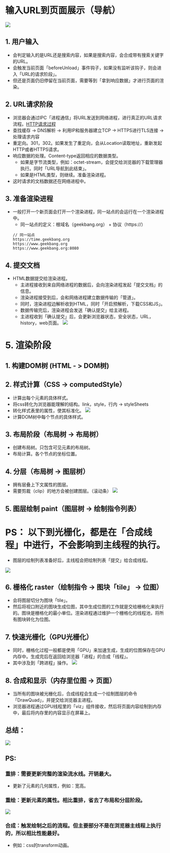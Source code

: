 # 输入URL到页面展示（导航）

![](https://static001.geekbang.org/resource/image/92/5d/92d73c75308e50d5c06ad44612bcb45d.png)
## 1. 用户输入
- 会判定输入的是URL还是搜索内容，如果是搜索内容，会合成带有搜索关键字的URL。
- 会触发当前页面「beforeUnload」事件钩子，如果没有监听该钩子，则会进入「URL的请求阶段」。
- 但还是页面仍旧停留在当前页面，需要等到「拿到响应数据」才进行页面的渲染。

## 2. URL请求阶段
- 浏览器会通过IPC「进程通信」将URL发送到网络进程，进行真正的URL请求流程。[HTTP请求过程](/浏览器.md)
- 查找缓存 -> DNS解析 -> 利用IP和服务器建立TCP -> HTTPS进行TLS连接 -> 处理请求内容
- 重定向。301，302。如果发生了重定向，会从Location读取地址，重新发起HTTP或者HTTPS请求。
- 响应数据的处理。Content-type返回相应的数据类型。
  - 如果是字节流类型，例如：octet-stream，会提交给浏览器的下载管理器执行。同时「URL导航到此结束」。
  - 如果是HTML类型，则继续。准备渲染进程。
- 这时请求的文档数据还在网络进程中。

## 3. 准备渲染进程
- 一般打开一个新页面会打开一个渲染进程，同一站点的会运行在一个渲染进程中。
  - 同一站点的定义：根域名（geekbang.org） + 协议（https://）
  ```
  // 同一站点
  https://time.geekbang.org
  https://www.geekbang.org
  https://www.geekbang.org:8080
  ```

## 4. 提交文档
- HTML数据提交给渲染进程。
  - 主进程接收到来自网络进程的数据后，会向渲染进程发起「提交文档」的信息。
  - 渲染进程接受到后，会和网络进程建立数据传输的「管道」。
  - 同时，渲染进程边解析收到HTML，同时「开启预解析，下载CSS和JS」。
  - 数据传输完后，渲染进程会发送「确认提交」给主进程。
  - 主进程收到「确认提交」后，会更新浏览器状态，安全状态，URL，history，web页面。
![](https://static001.geekbang.org/resource/image/d3/b8/d3c5a6188b09b5b57af439005ae7dfb8.png)

# 5. 渲染阶段

## 1. 构建DOM树 (HTML - > DOM树)

## 2. 样式计算（CSS -> computedStyle）

- 计算出每个元素的具体样式。
- 将css转化为浏览器能理解的结构。link，style，行内 -> styleSheets
- 转化样式表里的属性，使其标准化。
![](https://static001.geekbang.org/resource/image/12/60/1252c6d3c1a51714606daa6bdad3a560.png)
- 计算DOM树中每个节点的具体样式。

## 3. 布局阶段（布局树 -> 布局树）
- 创建布局树。只包含可见元素的布局树。
- 布局计算。各个节点的坐标位置。

## 4. 分层（布局树 -> 图层树）
- 拥有层叠上下文属性的图层。
- 需要剪裁（clip）的地方会被创建图层。（滚动条）
![](https://static001.geekbang.org/resource/image/7b/97/7b6ceaab23c6c6d8e5930864ff9d7097.png)

## 5. 图层绘制 paint（图层树 -> 绘制指令列表）

# PS： 以下到光栅化，都是在「合成线程」中进行，不会影响到主线程的执行。
- 图层的绘制列表准备好后，主线程会把绘制列表「提交」给合成线程。

![](https://static001.geekbang.org/resource/image/46/41/46d33b6e5fca889ecbfab4516c80a441.png)
## 6. 栅格化 raster（绘制指令 -> 图块「tile」 -> 位图）

- 会将图层切分为图块「tile」。
- 然后将视口附近的图块生成位图，其中生成位图的工作就是交给栅格化来执行的。图块是栅格化的最小单位。渲染进程通过维护一个栅格化的线程池，将所有图块转化为位图。

## 7. 快速光栅化（GPU光栅化）

- 同时，栅格化过程一般都是使用「GPU」来加速生成，生成的位图保存在GPU内存中。生成完后在返回给浏览器「进程」的合成「线程」。
- 其中涉及到「跨进程」操作。
![](https://static001.geekbang.org/resource/image/a8/87/a8d954cd8e4722ee03d14afaa14c3987.png)

## 8. 合成和显示（内存里位图 -> 页面）

- 当所有的图块被光栅化后，合成线程会生成一个绘制图层的命令「DrawQuad」，并提交给浏览器主进程。
- 浏览器进程通过GPU线程里的「viz」组件接收，然后将页面内容绘制到内存中，最后将内存里的内容显示在屏幕上。


## 总结：
![](https://static001.geekbang.org/resource/image/97/37/975fcbf7f83cc20d216f3d68a85d0f37.png)

## PS: 

### 重排：需要更新完整的渲染流水线。开销最大。
- 更新了元素的几何属性，例如：宽高。

### 重绘：更新元素的属性。相比重排，省去了布局和分层阶段。
![](https://static001.geekbang.org/resource/image/3c/03/3c1b7310648cccbf6aa4a42ad0202b03.png)

### 合成：触发绘制之后的流程。但主要部分不是在浏览器主线程上执行的，所以相比性能最好。
- 例如：css的transform动画。
